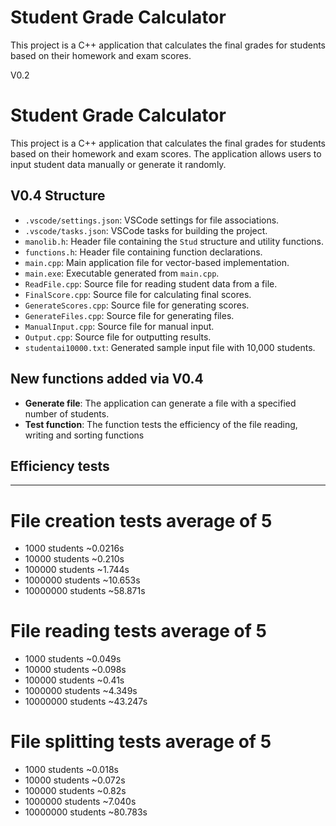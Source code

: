 # Student Grade Calculator

This project is a C++ application that calculates the final grades for students based on their homework and exam scores.

V0.2

# Student Grade Calculator

This project is a C++ application that calculates the final grades for students based on their homework and exam scores. The application allows users to input student data manually or generate it randomly.

## V0.4 Structure

- `.vscode/settings.json`: VSCode settings for file associations.
- `.vscode/tasks.json`: VSCode tasks for building the project.
- `manolib.h`: Header file containing the `Stud` structure and utility functions.
- `functions.h`: Header file containing function declarations.
- `main.cpp`: Main application file for vector-based implementation.
- `main.exe`: Executable generated from `main.cpp`.
- `ReadFile.cpp`: Source file for reading student data from a file.
- `FinalScore.cpp`: Source file for calculating final scores.
- `GenerateScores.cpp`: Source file for generating scores.
- `GenerateFiles.cpp`: Source file for generating files.
- `ManualInput.cpp`: Source file for manual input.
- `Output.cpp`: Source file for outputting results.
- `studentai10000.txt`: Generated sample input file with 10,000 students.


## New functions added via V0.4

- **Generate file**: The application can generate a file with a specified number of students.
- **Test function**: The function tests the efficiency of the file reading, writing and sorting functions


## Efficiency tests 
------------------------------
# File creation tests average of 5
* 1000     students ~0.0216s
* 10000    students ~0.210s
* 100000   students ~1.744s
* 1000000  students ~10.653s
* 10000000 students ~58.871s

# File reading tests average of 5
* 1000     students ~0.049s
* 10000    students ~0.098s
* 100000   students ~0.41s
* 1000000  students ~4.349s
* 10000000 students ~43.247s

# File splitting tests average of 5
* 1000     students ~0.018s
* 10000    students ~0.072s
* 100000   students ~0.82s
* 1000000  students ~7.040s 
* 10000000 students ~80.783s
